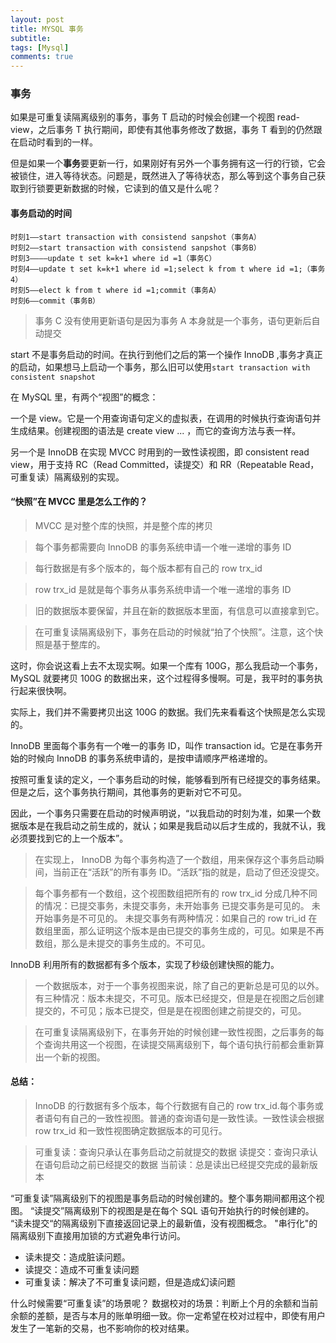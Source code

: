 ```yaml
---
layout: post
title: MYSQL 事务
subtitle:
tags: [Mysql]
comments: true
---
```


### 事务

如果是可重复读隔离级别的事务，事务 T 启动的时候会创建一个视图 read-view，之后事务 T 执行期间，即使有其他事务修改了数据，事务 T 看到的仍然跟在启动时看到的一样。

但是如果一个**事务**要更新一行，如果刚好有另外一个事务拥有这一行的行锁，它会被锁住，进入等待状态。问题是，既然进入了等待状态，那么等到这个事务自己获取到行锁要更新数据的时候，它读到的值又是什么呢？

#### 事务启动的时间

```text
时刻1——start transaction with consistend sanpshot（事务A）
时刻2——start transaction with consistend sanpshot（事务B）
时刻3————update t set k=k+1 where id =1（事务C）
时刻4——update t set k=k+1 where id =1;select k from t where id =1;（事务4）
时刻5——elect k from t where id =1;commit（事务A）
时刻6——commit（事务B）
```

> 事务 C 没有使用更新语句是因为事务 A 本身就是一个事务，语句更新后自动提交

start 不是事务启动的时间。在执行到他们之后的第一个操作 InnoDB ,事务才真正的启动，如果想马上启动一个事务，那么旧可以使用`start transaction with consistent snapshot`

在 MySQL 里，有两个“视图”的概念：

一个是 view。它是一个用查询语句定义的虚拟表，在调用的时候执行查询语句并生成结果。创建视图的语法是 create view ... ，而它的查询方法与表一样。

另一个是 InnoDB 在实现 MVCC 时用到的一致性读视图，即 consistent read view，用于支持 RC（Read Committed，读提交）和 RR（Repeatable Read，可重复读）隔离级别的实现。

#### “快照”在 MVCC 里是怎么工作的？

> MVCC 是对整个库的快照，并是整个库的拷贝

> 每个事务都需要向 InnoDB 的事务系统申请一个唯一递增的事务 ID

> 每行数据是有多个版本的，每个版本都有自己的 row trx_id

> row trx_id 是就是每个事务从事务系统申请一个唯一递增的事务 ID

> 旧的数据版本要保留，并且在新的数据版本里面，有信息可以直接拿到它。

> 在可重复读隔离级别下，事务在启动的时候就“拍了个快照”。注意，这个快照是基于整库的。

这时，你会说这看上去不太现实啊。如果一个库有 100G，那么我启动一个事务，MySQL 就要拷贝 100G 的数据出来，这个过程得多慢啊。可是，我平时的事务执行起来很快啊。

实际上，我们并不需要拷贝出这 100G 的数据。我们先来看看这个快照是怎么实现的。

InnoDB 里面每个事务有一个唯一的事务 ID，叫作 transaction id。它是在事务开始的时候向 InnoDB 的事务系统申请的，是按申请顺序严格递增的。

按照可重复读的定义，一个事务启动的时候，能够看到所有已经提交的事务结果。但是之后，这个事务执行期间，其他事务的更新对它不可见。

因此，一个事务只需要在启动的时候声明说，“以我启动的时刻为准，如果一个数据版本是在我启动之前生成的，就认；如果是我启动以后才生成的，我就不认，我必须要找到它的上一个版本”。

> 在实现上， InnoDB 为每个事务构造了一个数组，用来保存这个事务启动瞬间，当前正在“活跃”的所有事务 ID。“活跃”指的就是，启动了但还没提交。

> 每个事务都有一个数组，这个视图数组把所有的 row trx_id 分成几种不同的情况：已提交事务，未提交事务，未开始事务
> 已提交事务是可见的。
> 未开始事务是不可见的。
> 未提交事务有两种情况：如果自己的 row tri_id 在数组里面，那么证明这个版本是由已提交的事务生成的，可见。如果是不再数组，那么是未提交的事务生成的。不可见。

InnoDB 利用所有的数据都有多个版本，实现了秒级创建快照的能力。

> 一个数据版本，对于一个事务视图来说，除了自己的更新总是可见的以外。有三种情况：版本未提交，不可见。版本已经提交，但是是在视图之后创建提交的，不可见；版本已提交，但是是在视图创建之前提交的，可见。

> 在可重复读隔离级别下，在事务开始的时候创建一致性视图，之后事务的每个查询共用这一个视图，在读提交隔离级别下，每个语句执行前都会重新算出一个新的视图。

#### 总结：

> InnoDB 的行数据有多个版本，每个行数据有自己的 row trx_id.每个事务或者语句有自己的一致性视图。普通的查询语句是一致性读。一致性读会根据 row trx_id 和一致性视图确定数据版本的可见行。

> 可重复读：查询只承认在事务启动之前就提交的数据
> 读提交：查询只承认在语句启动之前已经提交的数据
> 当前读：总是读出已经提交完成的最新版本

“可重复读”隔离级别下的视图是事务启动的时候创建的。整个事务期间都用这个视图。
“读提交”隔离级别下的视图是是在每个 SQL 语句开始执行的时候创建的。
“读未提交“的隔离级别下直接返回记录上的最新值，没有视图概念。
"串行化"的隔离级别下直接用加锁的方式避免串行访问。

- 读未提交：造成脏读问题。
- 读提交：造成不可重复读问题
- 可重复读：解决了不可重复读问题，但是造成幻读问题

什么时候需要“可重复读”的场景呢？
数据校对的场景：判断上个月的余额和当前余额的差额，是否与本月的账单明细一致。你一定希望在校对过程中，即使有用户发生了一笔新的交易，也不影响你的校对结果。

